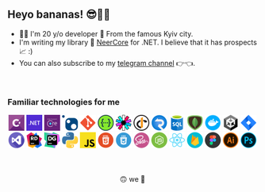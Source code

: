 ## Heyo bananas! 😎🍌🍌

- 👨‍💻 I'm 20 y/o developer 🌆 From the famous Kyiv city.
- I'm writing my library 📜 [NeerCore](https://github.com/jurilents/NeerCore) for .NET. I believe that it has prospects 📈 :)
- You can also subscribe to my [telegram channel](https://t.me/nocitats) 👉👈.

<br />

### Familiar technologies for me

<div style="text-align: center;">
    <img alt="C#" width="32px" src="icons/csharp.png" />
    <img alt=".NET" width="32px" src="icons/dotnet.png" />
    <img alt="EF Core" width="32px" src="icons/efcore.png" />
    <img alt="NuGet" width="32px" src="icons/nuget.png" />
    <img alt="Git" width="32px" src="icons/git.png" />
    <img alt="Swagger" width="32px" src="icons/swagger.png" />
    <img alt="JWT" width="32px" src="icons/jwt.png" />
    <img alt="IdentityServer4" width="32px" src="icons/identityserver4.png" />
    <img alt="SignalR" width="32px" src="icons/signalr.png" />
    <img alt="SQL Server" width="32px" src="icons/sql-server.png" />
    <img alt="MongoDB" width="32px" src="icons/mongodb.png" />
    <img alt="Docker" width="32px" src="icons/docker.png" />
    <img alt="Unity3D" width="32px" src="icons/unity.png" />
    <img alt="Jira" width="32px" src="icons/atlassian-jira.png" />
</div>

<div style="text-align: center;">
    <img alt="Visual Studio" width="32px" src="icons/visual-studio.png" />
    <img alt="Rider" width="32px" src="icons/jetbrains-rider.png" />
    <img alt="DataGrip" width="32px" src="icons/jetbrains-datagrip.png" />
    <img alt="Python" width="32px" src="icons/python.png" />
    <img alt="JS" width="32px" src="icons/js.png" />
    <img alt="HTML" width="32px" src="icons/html.png" />
    <img alt="CSS" width="32px" src="icons/css.png" />
    <img alt="Sass" width="32px" src="icons/sass.png" />
    <img alt="NodeJS" width="32px" src="icons/node-js.png" />
    <img alt="React" width="32px" src="icons/react-js.png" />
    <img alt="Firebase" width="32px" src="icons/firebase.png" />
    <img alt="Figma" width="32px" src="icons/figma.png" />
    <img alt="Illustrator" width="32px" src="icons/adobe-illustrator.png" />
    <img alt="Photoshop" width="32px" src="icons/adobe-photoshop.png" />
</div>

<br />
<br />

<div style="text-align: center;">
    <img alt="" width="" src="gifs/lofi.gif" />
    <div>🙃 we 🥰</div>
</div>

